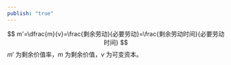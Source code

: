 ```yaml
---
publish: "true"
---
```

$$
m'=\dfrac{m}{v}=\frac{剩余劳动}{必要劳动}=\frac{剩余劳动时间}{必要劳动时间}
$$
$m'$ 为剩余价值率，$m$ 为剩余价值，$v$ 为可变资本。